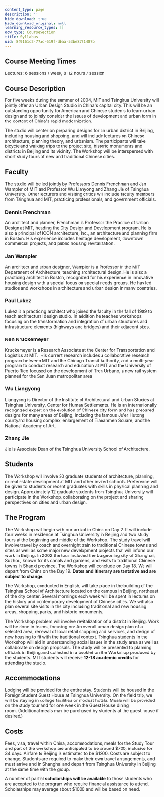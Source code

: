 ```yaml
---
content_type: page
description: ''
hide_download: true
hide_download_original: null
learning_resource_types: []
ocw_type: CourseSection
title: Syllabus
uid: 849161c2-77ac-619f-dbaa-53be8721487b
---
```


Course Meeting Times
--------------------

Lectures: 6 sessions / week, 8-12 hours / session

Course Description
------------------

For five weeks during the summer of 2004, MIT and Tsinghua University will jointly offer an Urban Design Studio in China's capital city. This will be an outstanding opportunity for American and Chinese students to learn urban design and to jointly consider the issues of development and urban form in the context of China's rapid modernization.

The studio will center on preparing designs for an urban district in Beijing, including housing and shopping, and will include lectures on Chinese architecture, planning theory, and urbanism. The participants will take bicycle and walking trips to the project site, historic monuments and districts in Beijing and its vicinity. The Workshop will be interspersed with short study tours of new and traditional Chinese cities.

Faculty
-------

The studio will be led jointly by Professors Dennis Frenchman and Jan Wampler of MIT and Professor Wu Lianyong and Zhang Jie of Tsinghua University. Other lecturers and visiting critics will include faculty members from Tsinghua and MIT, practicing professionals, and government officials.

### Dennis Frenchman

An architect and planner, Frenchman is Professor the Practice of Urban Design at MIT, heading the City Design and Development program. He is also a principal of ICON architecture, Inc., an architecture and planning firm in Boston. His experience includes heritage development, downtown commercial projects, and public housing revitalization.

### Jan Wampler

An architect and urban designer, Wampler is a Professor in the MIT Department of Architecture, teaching architectural design. He is also a practicing architect in Boston, recognized for his experience in innovative housing design with a special focus on special needs groups. He has led studios and workshops in architecture and urban design in many countries.

### Paul Lukez

Lukez is a practicing architect who joined the faculty in the fall of 1999 to teach architectural design studio. In addition he teaches workshops focusing on the transformation and integration of urban structures and infrastructure elements (highways and bridges) and their adjacent sites.

### Ken Kruckemeyer

Kruckemeyer is a Research Associate at the Center for Transportation and Logistics at MIT.  His current research includes a collaborative research program between MIT and the Chicago Transit Authority, and a multi-year program to conduct research and education at MIT and the University of Puerto Rico focused on the development of Tren Urbano, a new rail system planned for the San Juan metropolitan area

### Wu Liangyong

Liangyong is Director of the Institute of Architectural and Urban Studies at Tsinghua University, Center for Human Settlements. He is an internationally recognized expert on the evolution of Chinese city form and has prepared designs for many areas of Beijing, including the famous Ju'er Hutong courtyard housing complex, enlargement of Tiananmen Square, and the National Academy of Art.

### Zhang Jie

Jie is Associate Dean of the Tsinghua University School of Architecture.

Students
--------

The Workshop will involve 20 graduate students of architecture, planning, or real estate development at MIT and other invited schools. Preference will be given to students or recent graduates with skills in physical planning and design. Approximately 12 graduate students from Tsinghua University will participate in the Workshop, collaborating on the project and sharing perspectives on cities and urban design.

The Program
-----------

The Workshop will begin with our arrival in China on Day 2. It will include four weeks in residence at Tsinghua University in Beijing and two study tours at the beginning and middle of the Workshop. The study travel will involve travel by coach and overnight train to traditional Chinese towns and sites as well as some major new development projects that will inform our work in Beijing. In 2002 the tour included the burgeoning city of Shanghai, Suzhou, known for its canals and gardens, and visits to traditional Chinese towns in Shanxi province. The Workshop will conclude on Day 18. We will depart from China on the Day 19. **Dates and itinerary are tentative and are subject to change**.

The Workshop, conducted in English, will take place in the building of the Tsinghua School of Architecture located on the campus in Beijing, northeast of the city center. Several mornings each week will be spent in lectures on the history and contemporary development of Chinese cities. We will also plan several site visits in the city including traditional and new housing areas, shopping, parks, and historic monuments.

The Workshop problem will involve revitalization of a district in Beijing. Work will be done in teams, focusing on: An overall urban design plan of a selected area, renewal of local retail shopping and services, and design of new housing to fit with the traditional context. Tsinghua students in the Workshop will aid in understanding social issues in the study area as well as collaborate on design proposals. The study will be presented to planning officials in Beijing and collected in a booklet on the Workshop produced by the students. MIT students will receive **12-18 academic credits** for attending the studio.

Accommodations
--------------

Lodging will be provided for the entire stay. Students will be housed in the Foreign Student Guest House at Tsinghua University. On the field trip, we will be staying in college facilities or modest hotels. Meals will be provided on the study tour and for one week in the Guest House dining room. (Additional meals may be purchased by students at the guest house if desired.)

Costs
-----

Fees, visa, travel within China, accommodations, meals for the Study Tour and part of the workshop are anticipated to be around $700, inclusive for 34 days. Airfare to Beijing is estimated to be $1200. Costs are subject to change. Students are required to make their own travel arrangements, and must arrive and in Shanghai and depart from Tsinghua University in Beijing at the same time with the group.

A number of partial **scholarships will be available** to those students who are accepted to the program who require financial assistance to attend. Scholarships may average about $1000 and will be based on need.